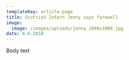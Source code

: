 ```yaml
---
templateKey: article-page
title: Scottish Intern Jenny says farewell
image:
  image: /images/uploads/jenny_1000x1000.jpg
date: 8.6.2018
---
```

Body text
